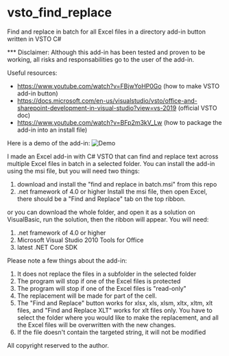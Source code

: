 # vsto_find_replace
Find and replace in batch for all Excel files in a directory add-in button written in VSTO C#

*** Disclaimer: Although this add-in has been tested and proven to be working, all risks and responsabilities go to the user of the add-in.

Useful resources:
- https://www.youtube.com/watch?v=FBjwYoHP0Go (how to make VSTO add-in button)
- https://docs.microsoft.com/en-us/visualstudio/vsto/office-and-sharepoint-development-in-visual-studio?view=vs-2019 (official VSTO doc)
- https://www.youtube.com/watch?v=BFp2m3kV_Lw (how to package the add-in into an install file)

Here is a demo of the add-in:
![Demo](demo.gif)

I made an Excel add-in with C# VSTO that can find and replace text across multiple Excel files in batch in a selected folder. You can install the add-in using the msi file, but you will need two things:
1) download and install the "find and replace in batch.msi" from this repo
2) .net framework of 4.0 or higher
Install the msi file, then open Excel, there should be a "Find and Replace" tab on the top ribbon. 

or you can download the whole folder, and open it as a solution on VisualBasic, run the solution, then the ribbon will appear. You will need:
1)  .net framework of 4.0 or higher
2) Microsoft Visual Studio 2010 Tools for Office
3) latest .NET Core SDK

Please note a few things about the add-in:
1) It does not replace the files in a subfolder in the selected folder
2) The program will stop if one of the Excel files is protected
3) The program will stop if one of the Excel files is "read-only"
4) The replacement will be made for part of the cell.
5) The "Find and Replace" button works for xlsx, xls, xlsm, xltx, xltm, xlt files, and "Find and Replace XLT" works for xlt files only. You have to select the folder where you would like to make the replacement, and all the Excel files will be overwritten with the new changes.
6) If the file doesn't contain the targeted string, it will not be modified

All copyright reserved to the author.

